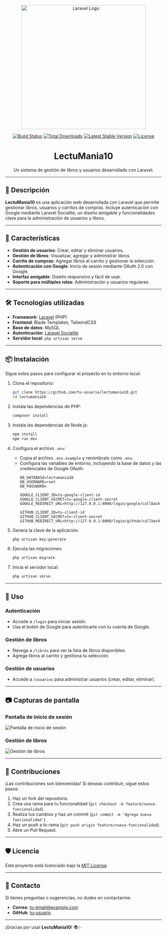 <p align="center"><a href="https://laravel.com" target="_blank"><img src="https://raw.githubusercontent.com/laravel/art/master/logo-lockup/5%20SVG/2%20CMYK/1%20Full%20Color/laravel-logolockup-cmyk-red.svg" width="400" alt="Laravel Logo"></a></p>

<p align="center">
<a href="https://github.com/laravel/framework/actions"><img src="https://github.com/laravel/framework/workflows/tests/badge.svg" alt="Build Status"></a>
<a href="https://packagist.org/packages/laravel/framework"><img src="https://img.shields.io/packagist/dt/laravel/framework" alt="Total Downloads"></a>
<a href="https://packagist.org/packages/laravel/framework"><img src="https://img.shields.io/packagist/v/laravel/framework" alt="Latest Stable Version"></a>
<a href="https://packagist.org/packages/laravel/framework"><img src="https://img.shields.io/packagist/l/laravel/framework" alt="License"></a>
</p>

<h1 align="center">LectuMania10</h1>
<p align="center">Un sistema de gestión de libros y usuarios desarrollado con Laravel.</p>

---

## 📖 Descripción

**LectuMania10** es una aplicación web desarrollada con Laravel que permite gestionar libros, usuarios y carritos de compras. Incluye autenticación con Google mediante Laravel Socialite, un diseño amigable y funcionalidades clave para la administración de usuarios y libros.

---

## 🚀 Características

- **Gestión de usuarios**: Crear, editar y eliminar usuarios.
- **Gestión de libros**: Visualizar, agregar y administrar libros.
- **Carrito de compras**: Agregar libros al carrito y gestionar la selección.
- **Autenticación con Google**: Inicio de sesión mediante OAuth 2.0 con Google.
- **Interfaz amigable**: Diseño responsivo y fácil de usar.
- **Soporte para múltiples roles**: Administración y usuarios regulares.

---

## 🛠️ Tecnologías utilizadas

- **Framework**: [Laravel](https://laravel.com) (PHP)
- **Frontend**: Blade Templates, TailwindCSS
- **Base de datos**: MySQL
- **Autenticación**: [Laravel Socialite](https://laravel.com/docs/socialite)
- **Servidor local**: `php artisan serve`

---

## 📦 Instalación

Sigue estos pasos para configurar el proyecto en tu entorno local:

1. Clona el repositorio:
   ```bash
   git clone https://github.com/tu-usuario/lectumania10.git
   cd lectumania10
   ```

2. Instala las dependencias de PHP:
   ```bash
   composer install
   ```

3. Instala las dependencias de Node.js:
   ```bash
   npm install
   npm run dev
   ```

4. Configura el archivo `.env`:
   - Copia el archivo `.env.example` y renómbralo como `.env`.
   - Configura las variables de entorno, incluyendo la base de datos y las credenciales de Google OAuth:
     ```env
     DB_DATABASE=lectumania10
     DB_USERNAME=root
     DB_PASSWORD=

     GOOGLE_CLIENT_ID=tu-google-client-id
     GOOGLE_CLIENT_SECRET=tu-google-client-secret
     GOOGLE_REDIRECT_URL=http://127.0.0.1:8000/login/google/callback

     GITHUB_CLIENT_ID=tu-client-id
     GITHUB_CLIENT_SECRET=tu-client-secret
     GITHUB_REDIRECT_URL=http://127.0.0.1:8000/login/github/callback
     ```

5. Genera la clave de la aplicación:
   ```bash
   php artisan key:generate
   ```

6. Ejecuta las migraciones:
   ```bash
   php artisan migrate
   ```

7. Inicia el servidor local:
   ```bash
   php artisan serve
   ```

---

## 🌟 Uso

### Autenticación
- Accede a `/login` para iniciar sesión.
- Usa el botón de Google para autenticarte con tu cuenta de Google.

### Gestión de libros
- Navega a `/libros` para ver la lista de libros disponibles.
- Agrega libros al carrito y gestiona tu selección.

### Gestión de usuarios
- Accede a `/usuarios` para administrar usuarios (crear, editar, eliminar).

---

## 📷 Capturas de pantalla

### Pantalla de inicio de sesión
![Pantalla de inicio de sesión](https://via.placeholder.com/800x400?text=Captura+de+Inicio+de+Sesión)

### Gestión de libros
![Gestión de libros](https://via.placeholder.com/800x400?text=Captura+de+Gestión+de+Libros)

---

## 🤝 Contribuciones

¡Las contribuciones son bienvenidas! Si deseas contribuir, sigue estos pasos:

1. Haz un fork del repositorio.
2. Crea una rama para tu funcionalidad (`git checkout -b feature/nueva-funcionalidad`).
3. Realiza tus cambios y haz un commit (`git commit -m 'Agrega nueva funcionalidad'`).
4. Haz un push a tu rama (`git push origin feature/nueva-funcionalidad`).
5. Abre un Pull Request.

---

## 🛡️ Licencia

Este proyecto está licenciado bajo la [MIT License](https://opensource.org/licenses/MIT).

---

## 📧 Contacto

Si tienes preguntas o sugerencias, no dudes en contactarme:

- **Correo**: tu-email@example.com
- **GitHub**: [tu-usuario](https://github.com/tu-usuario)

---

¡Gracias por usar **LectuMania10**! 📚✨
```